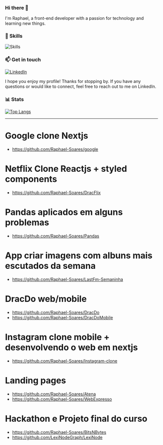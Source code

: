 ### Hi there 👋

I'm Raphael, a front-end developer with a passion for technology and learning new things. 





### 🚀 Skills

![Skills](https://img.shields.io/badge/Skills-JavaScript%20%7C%20Node.js%20%7C%20React%20%7C%20React%20Native-informational?style=flat&logo=javascript&logoColor=white&color=8B5CF6)

### 📫 Get in touch

[![LinkedIn](https://img.shields.io/badge/LinkedIn-Raphael%20Soares-informational?style=flat&logo=linkedin&logoColor=white&color=8B5CF6)](https://www.linkedin.com/in/raphael-soares-a71896217/)

I hope you enjoy my profile! Thanks for stopping by. If you have any questions or would like to connect, feel free to reach out to me on LinkedIn.

### 📊 Stats
[![Top Langs](https://github-readme-stats.vercel.app/api/top-langs/?username=Raphael-Soares&hide_progress=true&theme=radical)](https://github.com/Raphael-Soares/github-readme-stats)

<hr>

# Google clone Nextjs

-   https://github.com/Raphael-Soares/google

# Netflix Clone Reactjs + styled components

-   https://github.com/Raphael-Soares/DracFlix

# Pandas aplicados em alguns problemas

-   https://github.com/Raphael-Soares/Pandas

# App criar imagens com albuns mais escutados da semana

-   https://github.com/Raphael-Soares/LastFm-Semaninha

# DracDo web/mobile

-   https://github.com/Raphael-Soares/DracDo
-   https://github.com/Raphael-Soares/DracDoMobile

# Instagram clone mobile + desenvolvendo o web em nextjs

-   https://github.com/Raphael-Soares/Instagram-clone

# Landing pages

-   https://github.com/Raphael-Soares/Atena
-   https://github.com/Raphael-Soares/WebExpresso

# Hackathon e Projeto final do curso

-   https://github.com/Raphael-Soares/BitsNBytes
-   https://github.com/LexiNodeGraph/LexiNode
